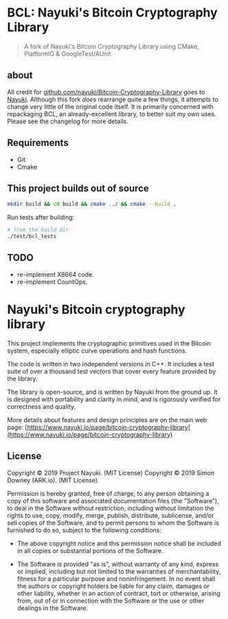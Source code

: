 BCL: Nayuki's Bitcoin Cryptography Library
==========================================
> A fork of Nayuki's Bitcoin Cryptography Library using CMake, PlatformIO & GoogleTest/AUnit 

about
-----

All credit for [github.com/nayuki/Bitcoin-Cryptography-Library](https://github.com/nayuki/Bitcoin-Cryptography-Library) goes to [Nayuki](https://www.nayuki.io).
Although this fork _does_ rearrange quite a few things, it attempts to change very little of the original code itself. It is primarily concerned with repackaging BCL, an already-excellent library, to better suit my own uses.
Please see the changelog for more details. 

Requirements
------------

-   Git
-   Cmake

This project builds out of source
---------------------------------

```bash
mkdir build && cd build && cmake ../ && cmake --build .
```

Run tests after building:
```bash
# from the build dir
./test/bcl_tests
```



TODO
----
-    re-implement X8664 code.
-    re-implement CountOps.

Nayuki's Bitcoin cryptography library
=====================================

This project implements the cryptographic primitives used in the Bitcoin system,
especially elliptic curve operations and hash functions.

The code is written in two independent versions in C++. It includes a
test suite of over a thousand test vectors that cover every feature provided by
the library.

The library is open-source, and is written by Nayuki from the ground up. It is
designed with portability and clarity in mind, and is rigorously verified for
correctness and quality.

More details about features and design principles are on the main web page:
[https://www.nayuki.io/page/bitcoin-cryptography-library](https://www.nayuki.io/page/bitcoin-cryptography-library)


License
-------

Copyright © 2019 Project Nayuki. (MIT License)
Copyright © 2019 Simon Downey (ARK.io). (MIT License)

Permission is hereby granted, free of charge, to any person obtaining a copy of
this software and associated documentation files (the "Software"), to deal in
the Software without restriction, including without limitation the rights to
use, copy, modify, merge, publish, distribute, sublicense, and/or sell copies of
the Software, and to permit persons to whom the Software is furnished to do so,
subject to the following conditions:

* The above copyright notice and this permission notice shall be included in
  all copies or substantial portions of the Software.

* The Software is provided "as is", without warranty of any kind, express or
  implied, including but not limited to the warranties of merchantability,
  fitness for a particular purpose and noninfringement. In no event shall the
  authors or copyright holders be liable for any claim, damages or other
  liability, whether in an action of contract, tort or otherwise, arising from,
  out of or in connection with the Software or the use or other dealings in the
  Software.
